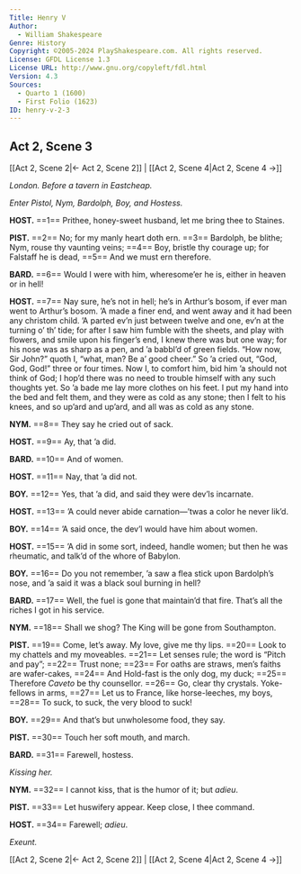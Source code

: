 ```yaml
---
Title: Henry V
Author: 
  - William Shakespeare
Genre: History
Copyright: ©2005-2024 PlayShakespeare.com. All rights reserved.
License: GFDL License 1.3
License URL: http://www.gnu.org/copyleft/fdl.html
Version: 4.3
Sources:
  - Quarto 1 (1600)
  - First Folio (1623)
ID: henry-v-2-3
---
```


## Act 2, Scene 3
[[Act 2, Scene 2|← Act 2, Scene 2]] | [[Act 2, Scene 4|Act 2, Scene 4 →]]

*London. Before a tavern in Eastcheap.*

*Enter Pistol, Nym, Bardolph, Boy, and Hostess.*

**HOST.**
==1== Prithee, honey-sweet husband, let me bring thee to Staines.

**PIST.**
==2== No; for my manly heart doth ern.
==3== Bardolph, be blithe; Nym, rouse thy vaunting veins;
==4== Boy, bristle thy courage up; for Falstaff he is dead,
==5== And we must ern therefore.

**BARD.**
==6== Would I were with him, wheresome’er he is, either in heaven or in hell!

**HOST.**
==7== Nay sure, he’s not in hell; he’s in Arthur’s bosom, if ever man went to Arthur’s bosom. ’A made a finer end, and went away and it had been any christom child. ’A parted ev’n just between twelve and one, ev’n at the turning o’ th’ tide; for after I saw him fumble with the sheets, and play with flowers, and smile upon his finger’s end, I knew there was but one way; for his nose was as sharp as a pen, and ’a babbl’d of green fields. “How now, Sir John?” quoth I, “what, man? Be a’ good cheer.” So ’a cried out, “God, God, God!” three or four times. Now I, to comfort him, bid him ’a should not think of God; I hop’d there was no need to trouble himself with any such thoughts yet. So ’a bade me lay more clothes on his feet. I put my hand into the bed and felt them, and they were as cold as any stone; then I felt to his knees, and so up’ard and up’ard, and all was as cold as any stone.

**NYM.**
==8== They say he cried out of sack.

**HOST.**
==9== Ay, that ’a did.

**BARD.**
==10== And of women.

**HOST.**
==11== Nay, that ’a did not.

**BOY.**
==12== Yes, that ’a did, and said they were dev’ls incarnate.

**HOST.**
==13== ’A could never abide carnation—’twas a color he never lik’d.

**BOY.**
==14== ’A said once, the dev’l would have him about women.

**HOST.**
==15== ’A did in some sort, indeed, handle women; but then he was rheumatic, and talk’d of the whore of Babylon.

**BOY.**
==16== Do you not remember, ’a saw a flea stick upon Bardolph’s nose, and ’a said it was a black soul burning in hell?

**BARD.**
==17== Well, the fuel is gone that maintain’d that fire. That’s all the riches I got in his service.

**NYM.**
==18== Shall we shog? The King will be gone from Southampton.

**PIST.**
==19== Come, let’s away. My love, give me thy lips.
==20== Look to my chattels and my moveables.
==21== Let senses rule; the word is “Pitch and pay”;
==22== Trust none;
==23== For oaths are straws, men’s faiths are wafer-cakes,
==24== And Hold-fast is the only dog, my duck;
==25== Therefore *Caveto* be thy counsellor.
==26== Go, clear thy crystals. Yoke-fellows in arms,
==27== Let us to France, like horse-leeches, my boys,
==28== To suck, to suck, the very blood to suck!

**BOY.**
==29== And that’s but unwholesome food, they say.

**PIST.**
==30== Touch her soft mouth, and march.

**BARD.**
==31== Farewell, hostess.

*Kissing her.*

**NYM.**
==32== I cannot kiss, that is the humor of it; but *adieu*.

**PIST.**
==33== Let huswifery appear. Keep close, I thee command.

**HOST.**
==34== Farewell; *adieu*.

*Exeunt.*

[[Act 2, Scene 2|← Act 2, Scene 2]] | [[Act 2, Scene 4|Act 2, Scene 4 →]]